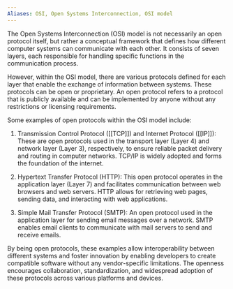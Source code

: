 ```yaml
---
Aliases: OSI, Open Systems Interconnection, OSI model
---
```

The Open Systems Interconnection (OSI) model is not necessarily an open protocol itself, but rather a conceptual framework that defines how different computer systems can communicate with each other. It consists of seven layers, each responsible for handling specific functions in the communication process.

However, within the OSI model, there are various protocols defined for each layer that enable the exchange of information between systems. These protocols can be open or proprietary. An open protocol refers to a protocol that is publicly available and can be implemented by anyone without any restrictions or licensing requirements.

Some examples of open protocols within the OSI model include:

1. Transmission Control Protocol ([[TCP]]) and Internet Protocol ([[IP]]): These are open protocols used in the transport layer (Layer 4) and network layer (Layer 3), respectively, to ensure reliable packet delivery and routing in computer networks. TCP/IP is widely adopted and forms the foundation of the internet.

2. Hypertext Transfer Protocol (HTTP): This open protocol operates in the application layer (Layer 7) and facilitates communication between web browsers and web servers. HTTP allows for retrieving web pages, sending data, and interacting with web applications.

3. Simple Mail Transfer Protocol (SMTP): An open protocol used in the application layer for sending email messages over a network. SMTP enables email clients to communicate with mail servers to send and receive emails.

By being open protocols, these examples allow interoperability between different systems and foster innovation by enabling developers to create compatible software without any vendor-specific limitations. The openness encourages collaboration, standardization, and widespread adoption of these protocols across various platforms and devices.